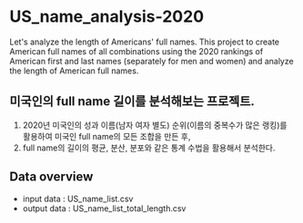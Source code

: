 # US_name_analysis-2020
Let's analyze the length of Americans' full names. This project to create American full names of all combinations using the 2020 rankings of American first and last names (separately for men and women) and analyze the length of American full names.

## 미국인의 full name 길이를 분석해보는 프로젝트.
1. 2020년 미국인의 성과 이름(남자 여자 별도) 순위(이름의 중복수가 많은 랭킹)를 활용하여 미국인 full name의 모든 조합을 만든 후,
2. full name의 길이의 평균, 분산, 분포와 같은 통계 수법을 활용해서 분석한다.

## Data overview
 - input data : US_name_list.csv
 - output data : US_name_list_total_length.csv
